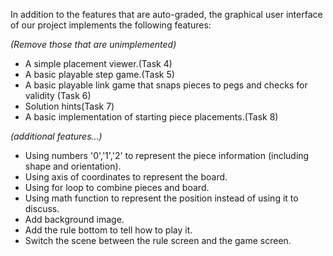In addition to the features that are auto-graded, the graphical user interface
of our project implements the following features:

*(Remove those that are unimplemented)*

 - A simple placement viewer.(Task 4)
 - A basic playable step game.(Task 5)
 - A basic playable link game that snaps pieces to pegs and checks for validity (Task 6)
 - Solution hints(Task 7)
 - A basic implementation of starting piece placements.(Task 8)

*(additional features...)*

- Using numbers '0','1','2' to represent the piece information
(including shape and orientation).
- Using axis of coordinates to represent the board.
- Using for loop to combine pieces and board.
- Using math function to represent the position instead of using it to discuss.
- Add background image.
- Add the rule bottom to tell how to play it.
- Switch the scene between the rule screen and the game screen.




